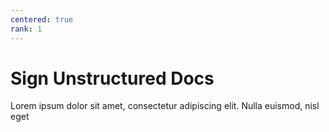 ```yaml
---
centered: true
rank: 1
---
```


# Sign Unstructured Docs

Lorem ipsum dolor sit amet, consectetur adipiscing elit. Nulla euismod, nisl eget
